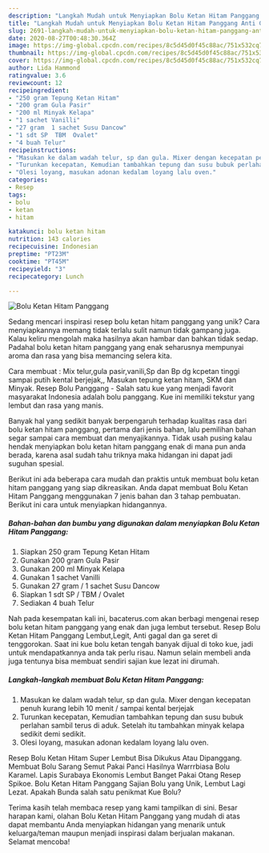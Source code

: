 ```yaml
---
description: "Langkah Mudah untuk Menyiapkan Bolu Ketan Hitam Panggang Anti Gagal"
title: "Langkah Mudah untuk Menyiapkan Bolu Ketan Hitam Panggang Anti Gagal"
slug: 2691-langkah-mudah-untuk-menyiapkan-bolu-ketan-hitam-panggang-anti-gagal
date: 2020-08-27T00:48:30.364Z
image: https://img-global.cpcdn.com/recipes/8c5d45d0f45c88ac/751x532cq70/bolu-ketan-hitam-panggang-foto-resep-utama.jpg
thumbnail: https://img-global.cpcdn.com/recipes/8c5d45d0f45c88ac/751x532cq70/bolu-ketan-hitam-panggang-foto-resep-utama.jpg
cover: https://img-global.cpcdn.com/recipes/8c5d45d0f45c88ac/751x532cq70/bolu-ketan-hitam-panggang-foto-resep-utama.jpg
author: Lida Hammond
ratingvalue: 3.6
reviewcount: 12
recipeingredient:
- "250 gram Tepung Ketan Hitam"
- "200 gram Gula Pasir"
- "200 ml Minyak Kelapa"
- "1 sachet Vanilli"
- "27 gram  1 sachet Susu Dancow"
- "1 sdt SP  TBM  Ovalet"
- "4 buah Telur"
recipeinstructions:
- "Masukan ke dalam wadah telur, sp dan gula. Mixer dengan kecepatan penuh kurang lebih 10 menit / sampai kental berjejak"
- "Turunkan kecepatan, Kemudian tambahkan tepung dan susu bubuk perlahan sambil terus di aduk. Setelah itu tambahkan minyak kelapa sedikit demi sedikit."
- "Olesi loyang, masukan adonan kedalam loyang lalu oven."
categories:
- Resep
tags:
- bolu
- ketan
- hitam

katakunci: bolu ketan hitam 
nutrition: 143 calories
recipecuisine: Indonesian
preptime: "PT23M"
cooktime: "PT45M"
recipeyield: "3"
recipecategory: Lunch

---
```



![Bolu Ketan Hitam Panggang](https://img-global.cpcdn.com/recipes/8c5d45d0f45c88ac/751x532cq70/bolu-ketan-hitam-panggang-foto-resep-utama.jpg)

Sedang mencari inspirasi resep bolu ketan hitam panggang yang unik? Cara menyiapkannya memang tidak terlalu sulit namun tidak gampang juga. Kalau keliru mengolah maka hasilnya akan hambar dan bahkan tidak sedap. Padahal bolu ketan hitam panggang yang enak seharusnya mempunyai aroma dan rasa yang bisa memancing selera kita.

Cara membuat : Mix telur,gula pasir,vanili,Sp dan Bp dg kcpetan tinggi sampai putih kental berjejak,, Masukan tepung ketan hitam, SKM dan Minyak. Resep Bolu Panggang - Salah satu kue yang menjadi favorit masyarakat Indonesia adalah bolu panggang. Kue ini memiliki tekstur yang lembut dan rasa yang manis.

Banyak hal yang sedikit banyak berpengaruh terhadap kualitas rasa dari bolu ketan hitam panggang, pertama dari jenis bahan, lalu pemilihan bahan segar sampai cara membuat dan menyajikannya. Tidak usah pusing kalau hendak menyiapkan bolu ketan hitam panggang enak di mana pun anda berada, karena asal sudah tahu triknya maka hidangan ini dapat jadi suguhan spesial.


Berikut ini ada beberapa cara mudah dan praktis untuk membuat bolu ketan hitam panggang yang siap dikreasikan. Anda dapat membuat Bolu Ketan Hitam Panggang menggunakan 7 jenis bahan dan 3 tahap pembuatan. Berikut ini cara untuk menyiapkan hidangannya.

<!--inarticleads1-->

##### Bahan-bahan dan bumbu yang digunakan dalam menyiapkan Bolu Ketan Hitam Panggang:

1. Siapkan 250 gram Tepung Ketan Hitam
1. Gunakan 200 gram Gula Pasir
1. Gunakan 200 ml Minyak Kelapa
1. Gunakan 1 sachet Vanilli
1. Gunakan 27 gram / 1 sachet Susu Dancow
1. Siapkan 1 sdt SP / TBM / Ovalet
1. Sediakan 4 buah Telur


Nah pada kesempatan kali ini, bacaterus.com akan berbagi mengenai resep bolu ketan hitam panggang yang enak dan juga lembut tersebut. Resep Bolu Ketan Hitam Panggang Lembut,Legit, Anti gagal dan ga seret di tenggorokan. Saat ini kue bolu ketan tengah banyak dijual di toko kue, jadi untuk mendapatkannya anda tak perlu risau. Namun selain membeli anda juga tentunya bisa membuat sendiri sajian kue lezat ini dirumah. 

<!--inarticleads2-->

##### Langkah-langkah membuat Bolu Ketan Hitam Panggang:

1. Masukan ke dalam wadah telur, sp dan gula. Mixer dengan kecepatan penuh kurang lebih 10 menit / sampai kental berjejak
1. Turunkan kecepatan, Kemudian tambahkan tepung dan susu bubuk perlahan sambil terus di aduk. Setelah itu tambahkan minyak kelapa sedikit demi sedikit.
1. Olesi loyang, masukan adonan kedalam loyang lalu oven.


Resep Bolu Ketan Hitam Super Lembut Bisa Dikukus Atau Dipanggang. Membuat Bolu Sarang Semut Pakai Panci Hasilnya Warrrbiasa Bolu Karamel. Lapis Surabaya Ekonomis Lembut Banget Pakai Otang Resep Spikoe. Bolu Ketan Hitam Panggang Sajian Bolu yang Unik, Lembut Lagi Lezat. Apakah Bunda salah satu penikmat Kue Bolu? 

Terima kasih telah membaca resep yang kami tampilkan di sini. Besar harapan kami, olahan Bolu Ketan Hitam Panggang yang mudah di atas dapat membantu Anda menyiapkan hidangan yang menarik untuk keluarga/teman maupun menjadi inspirasi dalam berjualan makanan. Selamat mencoba!
